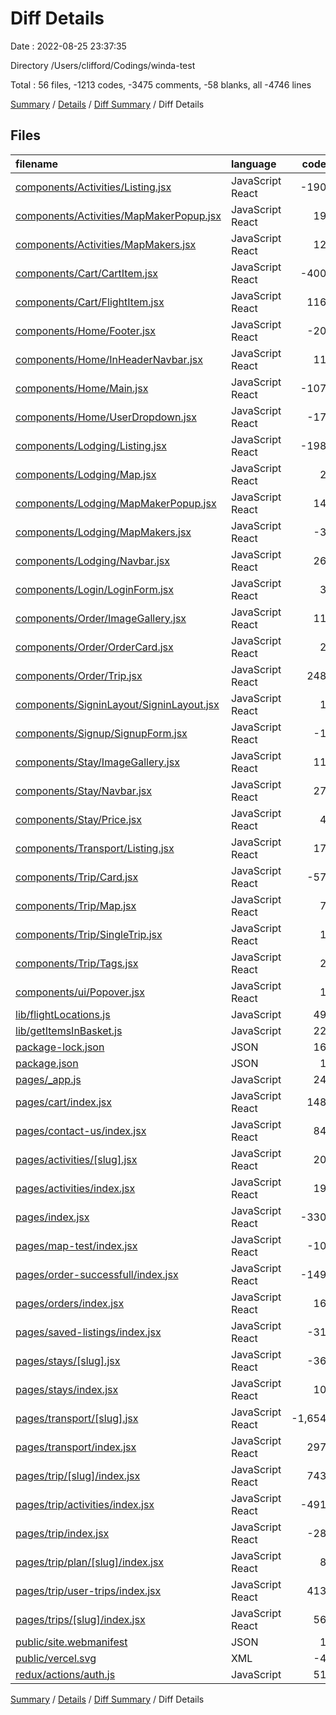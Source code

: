 # Diff Details

Date : 2022-08-25 23:37:35

Directory /Users/clifford/Codings/winda-test

Total : 56 files, -1213 codes, -3475 comments, -58 blanks, all -4746 lines

[Summary](results.md) / [Details](details.md) / [Diff Summary](diff.md) / Diff Details

## Files

| filename                                                                              | language         |   code | comment | blank |  total |
| :------------------------------------------------------------------------------------ | :--------------- | -----: | ------: | ----: | -----: |
| [components/Activities/Listing.jsx](/components/Activities/Listing.jsx)               | JavaScript React |   -190 |     -24 |   -10 |   -224 |
| [components/Activities/MapMakerPopup.jsx](/components/Activities/MapMakerPopup.jsx)   | JavaScript React |     19 |     -21 |     2 |      0 |
| [components/Activities/MapMakers.jsx](/components/Activities/MapMakers.jsx)           | JavaScript React |     12 |       0 |     1 |     13 |
| [components/Cart/CartItem.jsx](/components/Cart/CartItem.jsx)                         | JavaScript React |   -400 |     -49 |   -25 |   -474 |
| [components/Cart/FlightItem.jsx](/components/Cart/FlightItem.jsx)                     | JavaScript React |    116 |       0 |    14 |    130 |
| [components/Home/Footer.jsx](/components/Home/Footer.jsx)                             | JavaScript React |    -20 |       0 |     0 |    -20 |
| [components/Home/InHeaderNavbar.jsx](/components/Home/InHeaderNavbar.jsx)             | JavaScript React |     11 |       0 |     1 |     12 |
| [components/Home/Main.jsx](/components/Home/Main.jsx)                                 | JavaScript React |   -107 |       0 |     1 |   -106 |
| [components/Home/UserDropdown.jsx](/components/Home/UserDropdown.jsx)                 | JavaScript React |    -17 |       0 |     1 |    -16 |
| [components/Lodging/Listing.jsx](/components/Lodging/Listing.jsx)                     | JavaScript React |   -198 |    -145 |    -7 |   -350 |
| [components/Lodging/Map.jsx](/components/Lodging/Map.jsx)                             | JavaScript React |      2 |      -1 |     0 |      1 |
| [components/Lodging/MapMakerPopup.jsx](/components/Lodging/MapMakerPopup.jsx)         | JavaScript React |     14 |     -21 |     2 |     -5 |
| [components/Lodging/MapMakers.jsx](/components/Lodging/MapMakers.jsx)                 | JavaScript React |     -3 |       0 |     0 |     -3 |
| [components/Lodging/Navbar.jsx](/components/Lodging/Navbar.jsx)                       | JavaScript React |     26 |     -56 |     4 |    -26 |
| [components/Login/LoginForm.jsx](/components/Login/LoginForm.jsx)                     | JavaScript React |      3 |       0 |     0 |      3 |
| [components/Order/ImageGallery.jsx](/components/Order/ImageGallery.jsx)               | JavaScript React |     11 |       0 |     0 |     11 |
| [components/Order/OrderCard.jsx](/components/Order/OrderCard.jsx)                     | JavaScript React |      2 |       0 |     0 |      2 |
| [components/Order/Trip.jsx](/components/Order/Trip.jsx)                               | JavaScript React |    248 |       0 |    19 |    267 |
| [components/SigninLayout/SigninLayout.jsx](/components/SigninLayout/SigninLayout.jsx) | JavaScript React |      1 |       0 |     0 |      1 |
| [components/Signup/SignupForm.jsx](/components/Signup/SignupForm.jsx)                 | JavaScript React |     -1 |       4 |     0 |      3 |
| [components/Stay/ImageGallery.jsx](/components/Stay/ImageGallery.jsx)                 | JavaScript React |     11 |       0 |     0 |     11 |
| [components/Stay/Navbar.jsx](/components/Stay/Navbar.jsx)                             | JavaScript React |     27 |     -80 |     4 |    -49 |
| [components/Stay/Price.jsx](/components/Stay/Price.jsx)                               | JavaScript React |      4 |       0 |     0 |      4 |
| [components/Transport/Listing.jsx](/components/Transport/Listing.jsx)                 | JavaScript React |     17 |     -15 |    -1 |      1 |
| [components/Trip/Card.jsx](/components/Trip/Card.jsx)                                 | JavaScript React |    -57 |       0 |    -1 |    -58 |
| [components/Trip/Map.jsx](/components/Trip/Map.jsx)                                   | JavaScript React |      7 |       0 |     0 |      7 |
| [components/Trip/SingleTrip.jsx](/components/Trip/SingleTrip.jsx)                     | JavaScript React |      1 |       0 |     0 |      1 |
| [components/Trip/Tags.jsx](/components/Trip/Tags.jsx)                                 | JavaScript React |      2 |       0 |     0 |      2 |
| [components/ui/Popover.jsx](/components/ui/Popover.jsx)                               | JavaScript React |      1 |       0 |     0 |      1 |
| [lib/flightLocations.js](/lib/flightLocations.js)                                     | JavaScript       |     49 |       0 |     4 |     53 |
| [lib/getItemsInBasket.js](/lib/getItemsInBasket.js)                                   | JavaScript       |     22 |       0 |     1 |     23 |
| [package-lock.json](/package-lock.json)                                               | JSON             |     16 |       0 |     0 |     16 |
| [package.json](/package.json)                                                         | JSON             |      1 |       0 |     0 |      1 |
| [pages/\_app.js](/pages/_app.js)                                                      | JavaScript       |     24 |       0 |     1 |     25 |
| [pages/cart/index.jsx](/pages/cart/index.jsx)                                         | JavaScript React |    148 |      -1 |     6 |    153 |
| [pages/contact-us/index.jsx](/pages/contact-us/index.jsx)                             | JavaScript React |     84 |       2 |    13 |     99 |
| [pages/activities/[slug].jsx](/pages/activities/%5Bslug%5D.jsx)                       | JavaScript React |     20 |    -141 |     4 |   -117 |
| [pages/activities/index.jsx](/pages/activities/index.jsx)                             | JavaScript React |     19 |    -492 |    -3 |   -476 |
| [pages/index.jsx](/pages/index.jsx)                                                   | JavaScript React |   -330 |    -779 |    -1 | -1,110 |
| [pages/map-test/index.jsx](/pages/map-test/index.jsx)                                 | JavaScript React |    -10 |       0 |    -3 |    -13 |
| [pages/order-successfull/index.jsx](/pages/order-successfull/index.jsx)               | JavaScript React |   -149 |       0 |   -15 |   -164 |
| [pages/orders/index.jsx](/pages/orders/index.jsx)                                     | JavaScript React |     16 |       0 |     4 |     20 |
| [pages/saved-listings/index.jsx](/pages/saved-listings/index.jsx)                     | JavaScript React |    -31 |       0 |     2 |    -29 |
| [pages/stays/[slug].jsx](/pages/stays/%5Bslug%5D.jsx)                                 | JavaScript React |    -36 |    -150 |   -10 |   -196 |
| [pages/stays/index.jsx](/pages/stays/index.jsx)                                       | JavaScript React |     10 |    -730 |   -13 |   -733 |
| [pages/transport/[slug].jsx](/pages/transport/%5Bslug%5D.jsx)                         | JavaScript React | -1,654 |    -334 |  -141 | -2,129 |
| [pages/transport/index.jsx](/pages/transport/index.jsx)                               | JavaScript React |    297 |    -314 |    14 |     -3 |
| [pages/trip/[slug]/index.jsx](/pages/trip/%5Bslug%5D/index.jsx)                       | JavaScript React |    743 |      -9 |    64 |    798 |
| [pages/trip/activities/index.jsx](/pages/trip/activities/index.jsx)                   | JavaScript React |   -491 |       0 |   -50 |   -541 |
| [pages/trip/index.jsx](/pages/trip/index.jsx)                                         | JavaScript React |    -28 |    -280 |     0 |   -308 |
| [pages/trip/plan/[slug]/index.jsx](/pages/trip/plan/%5Bslug%5D/index.jsx)             | JavaScript React |      8 |       0 |     1 |      9 |
| [pages/trip/user-trips/index.jsx](/pages/trip/user-trips/index.jsx)                   | JavaScript React |    413 |     161 |    50 |    624 |
| [pages/trips/[slug]/index.jsx](/pages/trips/%5Bslug%5D/index.jsx)                     | JavaScript React |     56 |       0 |     9 |     65 |
| [public/site.webmanifest](/public/site.webmanifest)                                   | JSON             |      1 |       0 |     0 |      1 |
| [public/vercel.svg](/public/vercel.svg)                                               | XML              |     -4 |       0 |     0 |     -4 |
| [redux/actions/auth.js](/redux/actions/auth.js)                                       | JavaScript       |     51 |       0 |     0 |     51 |

[Summary](results.md) / [Details](details.md) / [Diff Summary](diff.md) / Diff Details

